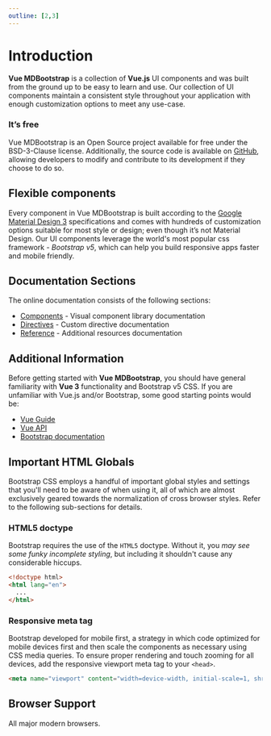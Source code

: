 ```yaml
---
outline: [2,3]
---
```


# Introduction 

<div class="lead">

**Vue MDBootstrap** is a collection of **Vue.js** UI components and was built from the ground up 
to be easy to learn and use. Our collection of UI components maintain a consistent style throughout 
your application with enough customization options to meet any use-case.

</div>


<h3>It’s free</h3>

Vue MDBootstrap is an Open Source project available for free under the BSD-3-Clause license. 
Additionally, the source code is available on [GitHub](https://github.com/ahmadfajar/vue-mdbootstrap), 
allowing developers to modify and contribute to its development if they choose to do so.


## Flexible components

Every component in Vue MDBootstrap is built according to the [Google Material Design 3](https://m3.material.io/) 
specifications and comes with hundreds of customization options suitable for most style or design; 
even though it’s not Material Design. Our UI components leverage the world's most popular css 
framework - *Bootstrap v5*, which can help you build responsive apps faster and mobile friendly.


## Documentation Sections

The online documentation consists of the following sections:

- [Components](/components/) - Visual component library documentation
- [Directives](/directives/) - Custom directive documentation
- [Reference](/reference/) - Additional resources documentation


## Additional Information

Before getting started with **Vue MDBootstrap**, you should have general familiarity with 
**Vue 3** functionality and Bootstrap v5 CSS. If you are unfamiliar with Vue.js and/or 
Bootstrap, some good starting points would be:

- [Vue Guide](https://vuejs.org/guide/) 
- [Vue API](https://vuejs.org/api/) 
- [Bootstrap documentation](https://getbootstrap.com/docs/5.2/getting-started/introduction/) 

  
## Important HTML Globals

Bootstrap CSS employs a handful of important global styles and settings that you'll need
to be aware of when using it, all of which are almost exclusively geared towards
the normalization of cross browser styles. Refer to the following sub-sections for details.

### HTML5 doctype

Bootstrap requires the use of the `HTML5` doctype. Without it, you *may see some funky incomplete
styling*, but including it shouldn't cause any considerable hiccups.

```html
<!doctype html>
<html lang="en">
  ...
</html>
```

### Responsive meta tag

Bootstrap developed for mobile first, a strategy in which code optimized for mobile devices
first and then scale the components as necessary using CSS media queries. To ensure proper rendering
and touch zooming for all devices, add the responsive viewport meta tag to your `<head>`.

```html
<meta name="viewport" content="width=device-width, initial-scale=1, shrink-to-fit=no">
```

## Browser Support

All major modern browsers.
